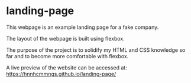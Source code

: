 # landing-page

This webpage is an example landing page for a fake company. 

The layout of the webpage is built using flexbox.

The purpose of the project is to solidify my HTML and CSS
knowledge so far and to become more comfortable with flexbox.

A live preview of the website can be accessed at: https://hnnhcmmngs.github.io/landing-page/
